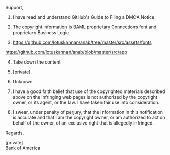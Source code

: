Support,

1) I have read and understand GitHub's Guide to Filing a DMCA Notice

2) The copyright information is BAML proprietary Connections font and proprietary Business Logic

3) https://github.com/lotuskannan/anab/tree/master/src/assets/fonts

https://github.com/lotuskannan/anab/blob/master/src/app

4) Take down the content

5) [private]  

6) Unknown

7) I have a good faith belief that use of the copyrighted materials described above on the infringing web pages is not authorized by the copyright owner, or its agent, or the law. I have taken fair use into consideration.

8) I swear, under penalty of perjury, that the information in this notification is accurate and that I am the copyright owner, or am authorized to act on behalf of the owner, of an exclusive right that is allegedly infringed.

Regards,

[private]  
Bank of America

